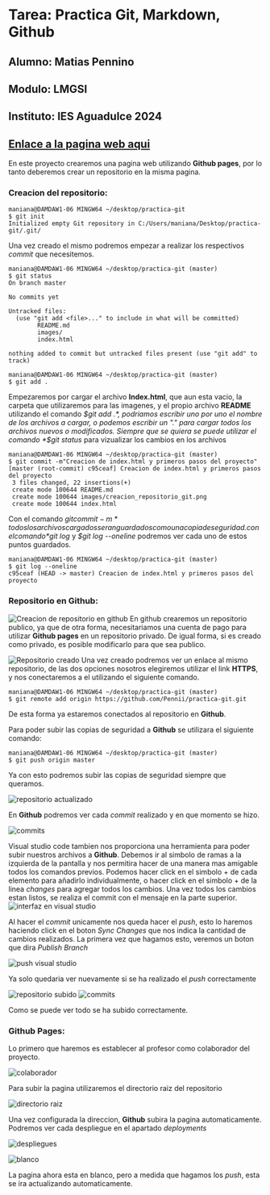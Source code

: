 # Tarea: Practica Git, Markdown, Github

## Alumno: Matias Pennino
## Modulo: LMGSI
## Instituto: IES Aguadulce 2024
## [Enlace a la pagina web aqui](https://pennii.github.io/practica-git)

En este proyecto crearemos una pagina web utilizando **Github pages**, por lo tanto deberemos crear un repositorio en la misma pagina.

### Creacion del repositorio:

```
maniana@DAMDAW1-06 MINGW64 ~/desktop/practica-git
$ git init
Initialized empty Git repository in C:/Users/maniana/Desktop/practica-git/.git/
```

Una vez creado el mismo podremos empezar a realizar los respectivos _commit_ que necesitemos. 

```
maniana@DAMDAW1-06 MINGW64 ~/desktop/practica-git (master)
$ git status
On branch master

No commits yet

Untracked files:
  (use "git add <file>..." to include in what will be committed)
        README.md
        images/
        index.html

nothing added to commit but untracked files present (use "git add" to track)

maniana@DAMDAW1-06 MINGW64 ~/desktop/practica-git (master)
$ git add .
```
Empezaremos por cargar el archivo **Index.html**, que aun esta vacio, la carpeta que utilizaremos para las imagenes, y el propio archivo **README** utilizando el comando *$git add .*, podriamos escribir uno por uno el nombre de los archivos a cargar, o podemos escribir un "." para cargar todos los archivos nuevos o modificados.
Siempre que se quiera se puede utilizar el comando *$git status* para vizualizar los cambios en los archivos

```
maniana@DAMDAW1-06 MINGW64 ~/desktop/practica-git (master)
$ git commit -m"Creacion de index.html y primeros pasos del proyecto"
[master (root-commit) c95ceaf] Creacion de index.html y primeros pasos del proyecto
 3 files changed, 22 insertions(+)
 create mode 100644 README.md
 create mode 100644 images/creacion_repositorio_git.png
 create mode 100644 index.html
```
Con el comando *$git commit -m* todos los archivos cargados seran guardados como una copia de seguridad. con el comando *$git log* y *$git log --oneline* podremos ver cada uno de estos puntos guardados.

```
maniana@DAMDAW1-06 MINGW64 ~/desktop/practica-git (master)
$ git log --oneline
c95ceaf (HEAD -> master) Creacion de index.html y primeros pasos del proyecto
```

### Repositorio en Github:

![Creacion de repositorio en github](images/documentacion/creacion_repositorio_git.png)
En github crearemos un repositorio publico, ya que de otra forma, necesitariamos una cuenta de pago para utilizar **Github pages** en un repositorio privado. De igual forma, si es creado como privado, es posible modificarlo para que sea publico.

![Repositorio creado](images/documentacion/conexion_github.png)
Una vez creado podremos ver un enlace al mismo repositorio, de las dos opciones nosotros elegiremos utilizar el link **HTTPS**, y nos conectaremos a el utilizando el siguiente comando.
```
maniana@DAMDAW1-06 MINGW64 ~/desktop/practica-git (master)
$ git remote add origin https://github.com/Pennii/practica-git.git
```
De esta forma ya estaremos conectados al repositorio en **Github**.

Para poder subir las copias de seguridad a **Github** se utilizara el siguiente comando:
```
maniana@DAMDAW1-06 MINGW64 ~/desktop/practica-git (master)
$ git push origin master
```

Ya con esto podremos subir las copias de seguridad siempre que queramos.

![repositorio actualizado](images/documentacion/repositorio_subido.png)

En **Github** podremos ver cada *commit* realizado y en que momento se hizo.

![commits](images/documentacion/commits.png)

Visual studio code tambien nos proporciona una herramienta para poder subir nuestros archivos a **Github**. Debemos ir al simbolo de ramas a la izquierda de la pantalla y nos permitira hacer de una manera mas amigable todos los comandos previos. Podemos hacer click en el simbolo + de cada elemento para añadirlo individualmente, o hacer click en el simbolo + de la linea *changes* para agregar todos los cambios. Una vez todos los cambios estan listos, se realiza el commit con el mensaje en la parte superior.
![interfaz en visual studio](images/documentacion/interfaz_vs.png)

Al hacer el *commit* unicamente nos queda hacer el *push*, esto lo haremos haciendo click en el boton *Sync Changes* que nos indica la cantidad de cambios realizados. La primera vez que hagamos esto, veremos un boton que dira *Publish Branch*

![push visual studio](images/documentacion/push_vs.png)

Ya solo quedaria ver nuevamente si se ha realizado el *push* correctamente

![repositorio subido](images/documentacion/vs_repositorio_subido.png)
![commits](images/documentacion/vs_commits.png)

Como se puede ver todo se ha subido correctamente.
### Github Pages:

Lo primero que haremos es establecer al profesor como colaborador del proyecto.

![colaborador](images/documentacion/colaborador.png)

Para subir la pagina utilizaremos el directorio raiz del repositorio

![directorio raiz](images/documentacion/directrio_pages.png)

Una vez configurada la direccion, **Github** subira la pagina automaticamente. Podremos ver cada despliegue en el apartado _deployments_

![despliegues](images/documentacion/deployments.png)

![blanco](images/documentacion/pagina_blanco.png)

La pagina ahora esta en blanco, pero a medida que hagamos los *push*, esta se ira actualizando automaticamente.